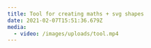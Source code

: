 ```yaml
---
title: Tool for creating maths + svg shapes
date: 2021-02-07T15:51:36.679Z
media:
  - video: /images/uploads/tool.mp4
---
```

